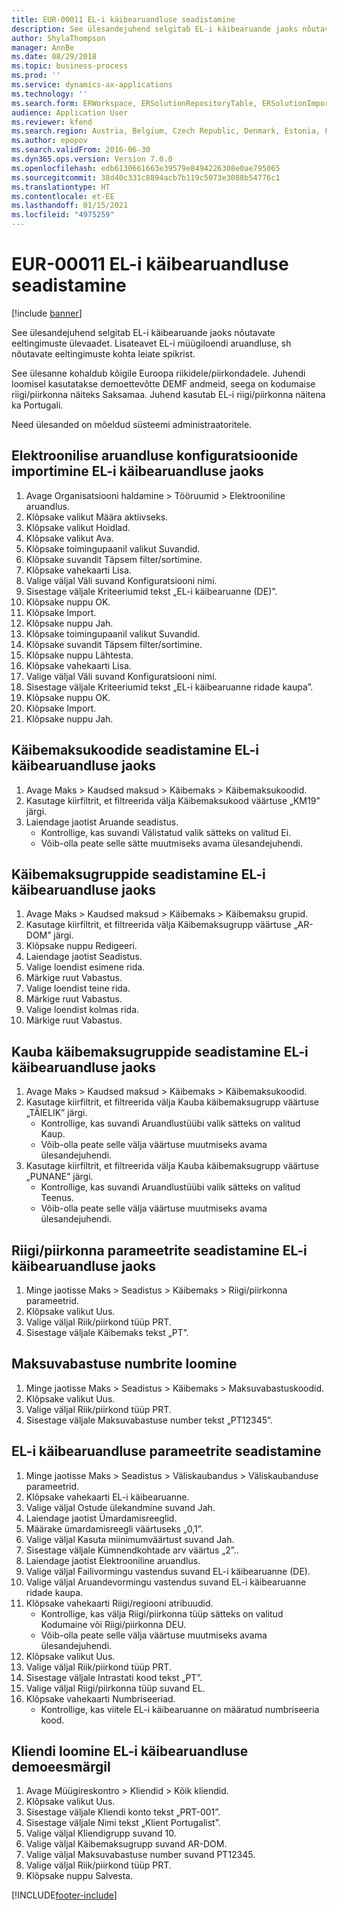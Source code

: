 ```yaml
---
title: EUR-00011 EL-i käibearuandluse seadistamine
description: See ülesandejuhend selgitab EL-i käibearuande jaoks nõutavate eeltingimuste ülevaadet.
author: ShylaThompson
manager: AnnBe
ms.date: 08/29/2018
ms.topic: business-process
ms.prod: ''
ms.service: dynamics-ax-applications
ms.technology: ''
ms.search.form: ERWorkspace, ERSolutionRepositoryTable, ERSolutionImport, SysQueryForm, SysQueryFieldLookUp,  TaxTable, TaxGroup, TaxItemGroup, TaxCountryRegionParameters, TaxVATNumTable, IntrastatParameters, CustTable, DirPartyQuickCreateForm
audience: Application User
ms.reviewer: kfend
ms.search.region: Austria, Belgium, Czech Republic, Denmark, Estonia, Finland, France, Germany, Hungary, Ireland, Italy, Latvia, Lithuania, Netherlands, Poland, Spain, Sweden, United Kingdom
ms.author: epopov
ms.search.validFrom: 2016-06-30
ms.dyn365.ops.version: Version 7.0.0
ms.openlocfilehash: edb6130661663e39579e8494226308e0ae795065
ms.sourcegitcommit: 38d40c331c8894acb7b119c5073e3088b54776c1
ms.translationtype: HT
ms.contentlocale: et-EE
ms.lasthandoff: 01/15/2021
ms.locfileid: "4975259"
---
```

# <a name="eur-00011-set-up-eu-sales-list-reporting"></a>EUR-00011 EL-i käibearuandluse seadistamine

[!include [banner](../../includes/banner.md)]

See ülesandejuhend selgitab EL-i käibearuande jaoks nõutavate eeltingimuste ülevaadet. Lisateavet EL-i müügiloendi aruandluse, sh nõutavate eeltingimuste kohta leiate spikrist.

See ülesanne kohaldub kõigile Euroopa riikidele/piirkondadele. Juhendi loomisel kasutatakse demoettevõtte DEMF andmeid, seega on kodumaise riigi/piirkonna näiteks Saksamaa. Juhend kasutab EL-i riigi/piirkonna näitena ka Portugali.

Need ülesanded on mõeldud süsteemi administraatoritele.


## <a name="import-electronic-reporting-configurations-for-eu-sales-list-reporting"></a>Elektroonilise aruandluse konfiguratsioonide importimine EL-i käibearuandluse jaoks
1. Avage Organisatsiooni haldamine > Tööruumid > Elektrooniline aruandlus.
2. Klõpsake valikut Määra aktiivseks.
3. Klõpsake valikut Hoidlad.
4. Klõpsake valikut Ava.
5. Klõpsake toimingupaanil valikut Suvandid.
6. Klõpsake suvandit Täpsem filter/sortimine.
7. Klõpsake vahekaarti Lisa.
8. Valige väljal Väli suvand Konfiguratsiooni nimi.
9. Sisestage väljale Kriteeriumid tekst „EL-i käibearuanne (DE)”.
10. Klõpsake nuppu OK.
11. Klõpsake Import.
12. Klõpsake nuppu Jah.
13. Klõpsake toimingupaanil valikut Suvandid.
14. Klõpsake suvandit Täpsem filter/sortimine.
15. Klõpsake nuppu Lähtesta.
16. Klõpsake vahekaarti Lisa.
17. Valige väljal Väli suvand Konfiguratsiooni nimi.
18. Sisestage väljale Kriteeriumid tekst „EL-i käibearuanne ridade kaupa”.
19. Klõpsake nuppu OK.
20. Klõpsake Import.
21. Klõpsake nuppu Jah.

## <a name="set-up-sales-tax-codes-for-eu-sales-list-reporting"></a>Käibemaksukoodide seadistamine EL-i käibearuandluse jaoks
1. Avage Maks > Kaudsed maksud > Käibemaks > Käibemaksukoodid.
2. Kasutage kiirfiltrit, et filtreerida välja Käibemaksukood väärtuse „KM19” järgi.
3. Laiendage jaotist Aruande seadistus.
    * Kontrollige, kas suvandi Välistatud valik sätteks on valitud Ei.  
    * Võib-olla peate selle sätte muutmiseks avama ülesandejuhendi.  

## <a name="set-up-sales-tax-groups-for-eu-sales-list-reporting"></a>Käibemaksugruppide seadistamine EL-i käibearuandluse jaoks
1. Avage Maks > Kaudsed maksud > Käibemaks > Käibemaksu grupid.
2. Kasutage kiirfiltrit, et filtreerida välja Käibemaksugrupp väärtuse „AR-DOM” järgi.
3. Klõpsake nuppu Redigeeri.
4. Laiendage jaotist Seadistus.
5. Valige loendist esimene rida.
6. Märkige ruut Vabastus.
7. Valige loendist teine rida.
8. Märkige ruut Vabastus.
9. Valige loendist kolmas rida.
10. Märkige ruut Vabastus.

## <a name="set-up-item-sales-tax-groups-for-eu-sales-list-reporting"></a>Kauba käibemaksugruppide seadistamine EL-i käibearuandluse jaoks
1. Avage Maks > Kaudsed maksud > Käibemaks > Käibemaksukoodid.
2. Kasutage kiirfiltrit, et filtreerida välja Kauba käibemaksugrupp väärtuse „TÄIELIK” järgi.
    * Kontrollige, kas suvandi Aruandlustüübi valik sätteks on valitud Kaup.  
    * Võib-olla peate selle välja väärtuse muutmiseks avama ülesandejuhendi.  
3. Kasutage kiirfiltrit, et filtreerida välja Kauba käibemaksugrupp väärtuse „PUNANE” järgi.
    * Kontrollige, kas suvandi Aruandlustüübi valik sätteks on valitud Teenus.  
    * Võib-olla peate selle välja väärtuse muutmiseks avama ülesandejuhendi.  

## <a name="set-up-countryregion-parameters-for-eu-sales-list-reporting"></a>Riigi/piirkonna parameetrite seadistamine EL-i käibearuandluse jaoks
1. Minge jaotisse Maks > Seadistus > Käibemaks > Riigi/piirkonna parameetrid.
2. Klõpsake valikut Uus.
3. Valige väljal Riik/piirkond tüüp PRT.
4. Sisestage väljale Käibemaks tekst „PT”.

## <a name="create-tax-exempt-numbers"></a>Maksuvabastuse numbrite loomine
1. Minge jaotisse Maks > Seadistus > Käibemaks > Maksuvabastuskoodid.
2. Klõpsake valikut Uus.
3. Valige väljal Riik/piirkond tüüp PRT.
4. Sisestage väljale Maksuvabastuse number tekst „PT12345”.

## <a name="set-up-eu-sales-list-reporting-parameters"></a>EL-i käibearuandluse parameetrite seadistamine
1. Minge jaotisse Maks > Seadistus > Väliskaubandus > Väliskaubanduse parameetrid.
2. Klõpsake vahekaarti EL-i käibearuanne.
3. Valige väljal Ostude ülekandmine suvand Jah.
4. Laiendage jaotist Ümardamisreeglid.
5. Määrake ümardamisreegli väärtuseks „0,1”.
6. Valige väljal Kasuta miinimumväärtust suvand Jah.
7. Sisestage väljale Kümnendkohtade arv väärtus „2”..
8. Laiendage jaotist Elektrooniline aruandlus.
9. Valige väljal Failivormingu vastendus suvand EL-i käibearuanne (DE).
10. Valige väljal Aruandevormingu vastendus suvand EL-i käibearuanne ridade kaupa.
11. Klõpsake vahekaarti Riigi/regiooni atribuudid.
    * Kontrollige, kas välja Riigi/piirkonna tüüp sätteks on valitud Kodumaine või Riigi/piirkonna DEU.  
    * Võib-olla peate selle välja väärtuse muutmiseks avama ülesandejuhendi.  
12. Klõpsake valikut Uus.
13. Valige väljal Riik/piirkond tüüp PRT.
14. Sisestage väljale Intrastati kood tekst „PT”.
15. Valige väljal Riigi/piirkonna tüüp suvand EL.
16. Klõpsake vahekaarti Numbriseeriad.
    * Kontrollige, kas viitele EL-i käibearuanne on määratud numbriseeria kood.  

## <a name="create-a-customer-for-eu-sales-list-reporting-demo-purposes"></a>Kliendi loomine EL-i käibearuandluse demoeesmärgil
1. Avage Müügireskontro > Kliendid > Kõik kliendid.
2. Klõpsake valikut Uus.
3. Sisestage väljale Kliendi konto tekst „PRT-001”.
4. Sisestage väljale Nimi tekst „Klient Portugalist”.
5. Valige väljal Kliendigrupp suvand 10.
6. Valige väljal Käibemaksugrupp suvand AR-DOM.
7. Valige väljal Maksuvabastuse number suvand PT12345.
8. Valige väljal Riik/piirkond tüüp PRT.
9. Klõpsake nuppu Salvesta.



[!INCLUDE[footer-include](../../../includes/footer-banner.md)]
